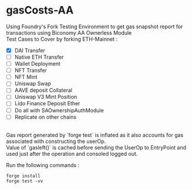 # gasCosts-AA

Using Foundry's Fork Testing Environment to get gas snapshot report for transactions using Biconomy AA Ownerless Module </br>
Test Cases to Cover by forking ETH-Mainnet : </br>
- [X] DAI Transfer
- [ ] Native ETH Transfer
- [ ] Wallet Deployment
- [ ] NFT Transfer
- [ ] NFT Mint
- [ ] Uniswap Swap
- [ ] AAVE deposit Collateral
- [ ] Uniswap V3 Mint Position
- [ ] Lido Finance Deposit Ether
- [ ] Do all with SAOwnershipAuthModule
- [ ] Replicate on other chains

</br>
Gas report generated by `forge test` is inflated as it also accounts for gas associated with constructing the userOp. </br>
Value of `gasleft()` is cached before sending the UserOp to EntryPoint and used just after the operation and consoled logged out. </br>

Run the following commands : </br>

```
forge install
forge test -vv
```
